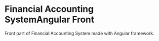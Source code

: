 # Financial Accounting SystemAngular Front

Front part of Financial Accounting System made with Angular framework.
